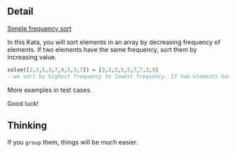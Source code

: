 ## Detail

[Simple frequency sort](https://www.codewars.com/kata/simple-frequency-sort/train/haskell)

In this Kata, you will sort elements in an array by decreasing frequency of elements. If two elements have the same frequency, sort them by increasing value. 

```haskell
solve([2,3,5,3,7,9,5,3,7]) = [3,3,3,5,5,7,7,2,9]
--we sort by highest frequency to lowest frequency. If two elements have same frequency, we sort by increasing value
```

More examples in test cases. 

Good luck!

## Thinking

If you `group` them, things will be much easier.